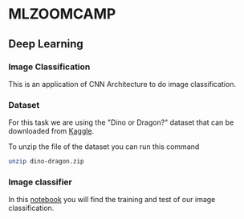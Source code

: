 # MLZOOMCAMP

## Deep Learning

### Image Classification

This is an application of CNN Architecture to do image classification.

### Dataset

For this task we are using the "Dino or Dragon?" dataset that can be downloaded from [Kaggle](https://www.kaggle.com/datasets/agrigorev/dino-or-dragon).

To unzip the file of the dataset you can run this command

```bash
unzip dino-dragon.zip
```

### Image classifier

In this [notebook](https://github.com/Anasoubida/MLzoomcamp/blob/master/deep_learning/dino-dragon_classifier.ipynb) you will find the training and test of our image classification.

